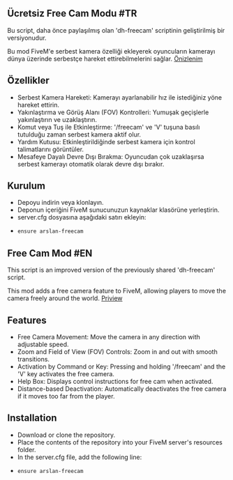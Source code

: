 ## Ücretsiz Free Cam Modu #TR
Bu script, daha önce paylaşılmış olan 'dh-freecam' scriptinin geliştirilmiş bir versiyonudur.

Bu mod FiveM'e serbest kamera özelliği ekleyerek oyuncuların kamerayı dünya üzerinde serbestçe hareket ettirebilmelerini sağlar. 
[Önizlenim](https://streamable.com/pp4pun)

## Özellikler
- Serbest Kamera Hareketi: Kamerayı ayarlanabilir hız ile istediğiniz yöne hareket ettirin.
- Yakınlaştırma ve Görüş Alanı (FOV) Kontrolleri: Yumuşak geçişlerle yakınlaştırın ve uzaklaştırın.
- Komut veya Tuş ile Etkinleştirme: '/freecam' ve 'V' tuşuna basılı tutulduğu zaman serbest kamera aktif olur.
- Yardım Kutusu: Etkinleştirildiğinde serbest kamera için kontrol talimatlarını görüntüler.
- Mesafeye Dayalı Devre Dışı Bırakma: Oyuncudan çok uzaklaşırsa serbest kamerayı otomatik olarak devre dışı bırakır.

## Kurulum
- Depoyu indirin veya klonlayın.
- Deponun içeriğini FiveM sunucunuzun kaynaklar klasörüne yerleştirin.
- server.cfg dosyasına aşağıdaki satırı ekleyin:
- 
    ```bash
    ensure arslan-freecam
    ```

## Free Cam Mod #EN
This script is an improved version of the previously shared 'dh-freecam' script.

This mod adds a free camera feature to FiveM, allowing players to move the camera freely around the world.
[Priview](https://streamable.com/pp4pun)

## Features
- Free Camera Movement: Move the camera in any direction with adjustable speed.
- Zoom and Field of View (FOV) Controls: Zoom in and out with smooth transitions.
- Activation by Command or Key: Pressing and holding '/freecam' and the 'V' key activates the free camera.
- Help Box: Displays control instructions for free cam when activated.
- Distance-based Deactivation: Automatically deactivates the free camera if it moves too far from the player.

## Installation
- Download or clone the repository.
- Place the contents of the repository into your FiveM server's resources folder.
- In the server.cfg file, add the following line:
- 
    ```bash
    ensure arslan-freecam
    ```
